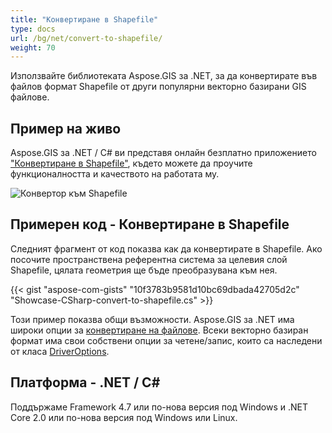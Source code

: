 ```yaml
---
title: "Конвертиране в Shapefile"
type: docs
url: /bg/net/convert-to-shapefile/
weight: 70
---
```


Използвайте библиотеката Aspose.GIS за .NET, за да конвертирате във файлов формат Shapefile от други популярни векторно базирани GIS файлове.

## **Пример на живо**

Aspose.GIS за .NET / C# ви представя онлайн безплатно приложението ["Конвертиране в Shapefile"](https://products.aspose.app/gis/conversion/convert-to-shapefile), където можете да проучите функционалността и качеството на работата му.

![Конвертор към Shapefile](conversion.png)

## **Примерен код - Конвертиране в Shapefile**

Следният фрагмент от код показва как да конвертирате в Shapefile. Ако посочите пространствена референтна система за целевия слой Shapefile, цялата геометрия ще бъде преобразувана към нея. 

{{< gist "aspose-com-gists" "10f3783b9581d10bc69dbada42705d2c" "Showcase-CSharp-convert-to-shapefile.cs" >}}

Този пример показва общи възможности. Aspose.GIS за .NET има широки опции за [конвертиране на файлове](https://docs.aspose.com/gis/net/vector-layers/). Всеки векторно базиран формат има свои собствени опции за четене/запис, които са наследени от класа [DriverOptions](https://reference.aspose.com/gis/net/aspose.gis/driveroptions).

## **Платформа - .NET / C#**

Поддържаме Framework 4.7 или по-нова версия под Windows и .NET Core 2.0 или по-нова версия под Windows или Linux.
